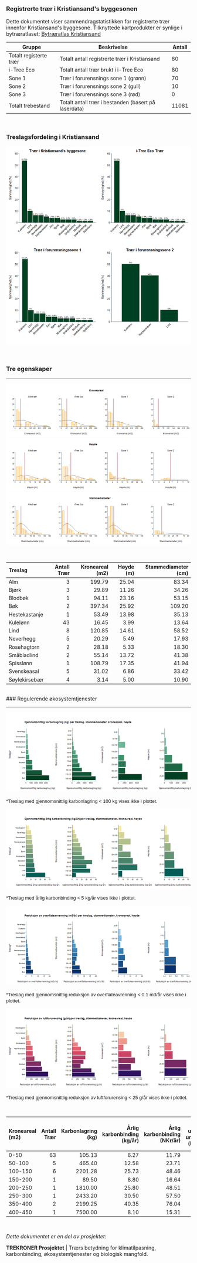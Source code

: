 ### Registrerte trær i Kristiansand's byggesonen

Dette dokumentet viser sammendragstatistikken for registrerte trær innenfor Kristiansand's byggesone. Tilknyttede kartprodukter er synlige i bytræratlaset: [Bytræratlas Kristiansand](https://experience.arcgis.com/experience/6e047c5432e64b3f9abb1592d7907ff6/)

| Gruppe                 | Beskrivelse                                            | Antall             |
|------------------|------------------------------------|------------------|
| Totalt registerte trær | Totalt antall registrerte trær i Kristiansand | 80       |
| i-Tree Eco             | Totalt antall trær brukt i i-Tree Eco                  | 80 |
| Sone 1                 | Trær i forurensnings sone 1 (grønn)                    | 70    |
| Sone 2                 | Trær i forurensnings sone 2 (gull)                     | 10    |
| Sone 3                 | Trær i forurensnings sone 3 (rød)                      | 0    |
| Totalt trebestand      | Totalt antall trær i bestanden (basert på laserdata)   | 11081     |

<br>

### Treslagsfordeling i Kristiansand


![species probability](kristiansand_img/SPECIES_PROBABILITY-1.png)

<br>

### Tre egenskaper

------------------------------------------------------------------------

![TREE ATTRIBUTES 1](kristiansand_img/TREE_ATTRIBUTES-1.png)
![TREE ATTRIBUTES 2](kristiansand_img/TREE_ATTRIBUTES-2.png)
![TREE ATTRIBUTES 3](kristiansand_img/TREE_ATTRIBUTES-3.png)

<br>

|Treslag       | Antall Trær| Kroneareal (m2)| Høyde (m)| Stammediameter (cm)|
|:-------------|-----------:|---------------:|---------:|-------------------:|
|Alm           |           3|          199.79|     25.04|               83.34|
|Bjørk         |           3|           29.89|     11.26|               34.26|
|Blodbøk       |           1|           94.11|     23.16|               53.15|
|Bøk           |           2|          397.34|     25.92|              109.20|
|Hestekastanje |           1|           53.49|     13.98|               35.13|
|Kulelønn      |          43|           16.45|      3.99|               13.64|
|Lind          |           8|          120.85|     14.61|               58.52|
|Neverhegg     |           5|           20.29|      5.49|               17.93|
|Rosehagtorn   |           2|           28.18|      5.33|               18.30|
|Småbladlind   |           2|           55.14|     13.72|               41.38|
|Spisslønn     |           1|          108.79|     17.35|               41.94|
|Svenskeasal   |           5|           31.02|      6.86|               33.42|
|Søylekirsebær |           4|            3.14|      5.00|               10.90|

<br>
### Regulerende økosystemtjenester

------------------------------------------------------------------------




![KARBON LAGRING](kristiansand_img/KARBON_LAGRING-1.png)

<font size="2.0" face="Arial">\*Treslag med gjennomsnittlig karbonlagring \< 100 kg vises ikke i plottet. </font>

![KARBON BINDING](kristiansand_img/KARBON_BINDING-1.png)

<font size="2.0" face="Arial">\*Treslag med årlig karbonbinding \< 5 kg/år vises ikke i plottet. </font>

![OVERFLATEAVRENNING](kristiansand_img/OVERFLATEAVRENNING-1.png)

<font size="2.0" face="Arial">\*Treslag med gjennomsnittlig reduksjon av overflateavrenning \< 0.1 m3/år vises ikke i plottet. </font>

![POLLUTION](kristiansand_img/POLLUTION-1.png)

<font size="2.0" face="Arial">\*Treslag med gjennomsnittlig reduksjon av luftforurensing \< 25 g/år vises ikke i plottet. </font>

<br>

|Kroneareal (m2) | Antall Trær| Karbonlagring (kg)| Årlig karbonbinding (kg/år)| Årlig karbonbinding (NKr/år)| CO2-utslipp unngått (kg/år)| CO2-utslipp unngått (NKr/år)| Reduksjon av overflateavrenning (m3/år)| Reduksjon av overflateavrenning (NKr/år)| Reduksjon av luftforurensing (g/år)| Reduksjon av luftforurensing (NKr/år)| Energibesparelse (Nkr/år)| Totalverdi Økosystemtjenester (NKr/år)|
|:---------------|-----------:|------------------:|---------------------------:|----------------------------:|---------------------------:|----------------------------:|---------------------------------------:|----------------------------------------:|-----------------------------------:|-------------------------------------:|-------------------------:|--------------------------------------:|
|0-50            |          63|             105.13|                        6.27|                        11.79|                        2.15|                         4.71|                                    0.19|                                     1.51|                               26.82|                                 17.08|                     42.00|                                  60.74|
|50-100          |           5|             465.40|                       12.58|                        23.71|                        6.10|                        11.50|                                    1.92|                                    15.12|                              269.00|                                172.11|                     90.53|                                 312.96|
|100-150         |           6|            2201.28|                       25.73|                        48.46|                        4.43|                         8.34|                                    2.85|                                    22.29|                              396.42|                                253.65|                     79.84|                                 412.58|
|150-200         |           1|              89.50|                        8.80|                        16.64|                        0.00|                         0.00|                                    1.70|                                    13.04|                              231.90|                                148.37|                      0.00|                                 178.05|
|200-250         |           1|            1810.00|                       25.80|                        48.51|                        0.00|                         0.00|                                    4.30|                                    33.59|                              601.90|                                362.53|                      0.00|                                 444.63|
|250-300         |           1|            2433.20|                       30.50|                        57.50|                        0.00|                         0.00|                                    5.50|                                    42.93|                              763.60|                                488.59|                      0.00|                                 589.02|
|350-400         |           2|            2199.25|                       40.35|                        76.04|                        0.00|                         0.00|                                    4.10|                                    31.72|                              564.20|                                360.98|                      0.00|                                 468.75|
|400-450         |           1|            7500.00|                        8.10|                        15.31|                        0.00|                         0.00|                                    7.40|                                    57.64|                             1025.20|                                655.96|                      0.00|                                 728.91|

<br>

*Dette dokumentet er en del av prosjektet:*

**TREKRONER Prosjektet** \| Trærs betydning for klimatilpasning, karbonbinding, økosystemtjenester og biologisk mangfold.
